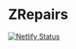 # ZRepairs

[![Netlify Status](https://api.netlify.com/api/v1/badges/3e02f624-1313-451c-9d80-bd0768fa7868/deploy-status)](https://app.netlify.com/sites/zrepairs/deploys)
